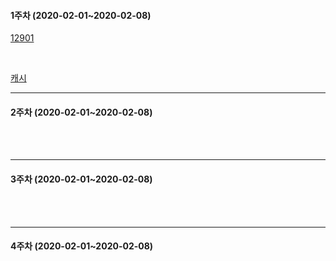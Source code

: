 #### 1주차 (2020-02-01~2020-02-08)
<!-- (하)  -->
[12901](https://programmers.co.kr/learn/courses/30/lessons/12901)


<br>

<!-- (중)  -->
[캐시](https://github.com/TheCopiens/algorithm-study/blob/master/source/ohhako/coding%20test/kakao/%EC%BA%90%EC%8B%9C.md)

<!-- (상)  -->

---
#### 2주차 (2020-02-01~2020-02-08)
<!-- (하)  -->
<br>
<!-- (중)  -->
<br>
<!-- (상)  -->

---
#### 3주차 (2020-02-01~2020-02-08)
<!-- (하)  -->
<br>
<!-- (중)  -->
<br>
<!-- (상)  -->

---
#### 4주차 (2020-02-01~2020-02-08)

<!-- (하)  -->
<br>
<!-- (중)  -->
<br>
<!-- (상)  -->
